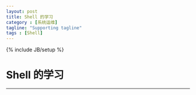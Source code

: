 ```yaml
---
layout: post
title: Shell 的学习
category : [系统运维]
tagline: "Supporting tagline"
tags : [Shell]
---
```

{% include JB/setup %}
# Shell 的学习
---



<!--break-->
